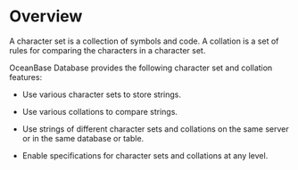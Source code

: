 # Overview

A character set is a collection of symbols and code. A collation is a set of rules for comparing the characters in a character set.

OceanBase Database provides the following character set and collation features:

* Use various character sets to store strings.

* Use various collations to compare strings.

* Use strings of different character sets and collations on the same server or in the same database or table.

* Enable specifications for character sets and collations at any level.
